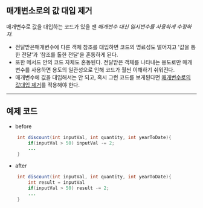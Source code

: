 ## 매개변소로의 값 대입 제거

매개변수로 값을 대입하는 코드가 있을 땐
*매개변수 대신 임시변수를 사용하게 수정하자.*
* 전달받은매개변수에 다른 객체 참조를 대입하면 코드의 명료성도 떨어지고 '값을 통한 전달'과 '참조를 톨한 전달'을 혼동하게 된다.
* 또한 메서드 안의 코드 자체도 혼동된다. 전달받은 객체를 나타내는 용도로만 매개변수를 사용하면 용도의 일관성으로 인해 코드가 월씬 이해하기 쉬워진다.
* 매개변수에 값을 대입해서는 안 되고, 혹시 그런 코드를 보게된다면 [매개변수로의 값대입 제거](7.RemoveAssingnmentsToParameters.md)를 적용해야 한다.

---

## 예제 코드

* before
```java
	int discount(int inputVal, int quantity, int yearToDate){
		if(inputVal > 50) inputVal -= 2;
		...
	}
```
* after
```java
	int discount(int inputVal, int quantity, int yearToDate){
		int result = inputVal
		if(inputVal > 50) result -= 2;
		...
	}
```